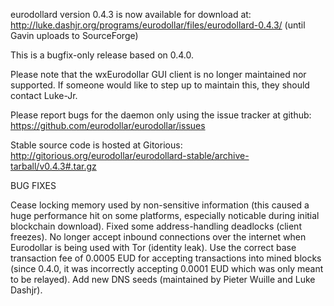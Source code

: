 eurodollard version 0.4.3 is now available for download at:
http://luke.dashjr.org/programs/eurodollar/files/eurodollard-0.4.3/ (until Gavin uploads to SourceForge)

This is a bugfix-only release based on 0.4.0.

Please note that the wxEurodollar GUI client is no longer maintained nor supported. If someone would like to step up to maintain this, they should contact Luke-Jr.

Please report bugs for the daemon only using the issue tracker at github:
https://github.com/eurodollar/eurodollar/issues

Stable source code is hosted at Gitorious:
http://gitorious.org/eurodollar/eurodollard-stable/archive-tarball/v0.4.3#.tar.gz

BUG FIXES

Cease locking memory used by non-sensitive information (this caused a huge performance hit on some platforms, especially noticable during initial blockchain download).
Fixed some address-handling deadlocks (client freezes).
No longer accept inbound connections over the internet when Eurodollar is being used with Tor (identity leak).
Use the correct base transaction fee of 0.0005 EUD for accepting transactions into mined blocks (since 0.4.0, it was incorrectly accepting 0.0001 EUD which was only meant to be relayed).
Add new DNS seeds (maintained by Pieter Wuille and Luke Dashjr).

